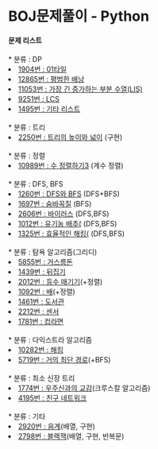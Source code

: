 # BOJ문제풀이 - Python

<h4>문제 리스트</h4>
* 분류 : DP
<li><a href="https://www.acmicpc.net/problem/1904">1904번 : 01타일</a></li>

<li><a href="https://www.acmicpc.net/problem/12865">12865번 : 평범한 배낭</a></li>

<li><a href="https://www.acmicpc.net/problem/11053">11053번 : 가장 긴 증가하는 부분 수열(LIS) </a></li>

<li><a href="https://www.acmicpc.net/problem/9251">9251번 : LCS </a></li>
<li><a href="https://www.acmicpc.net/problem/1495">1495번 : 기타 리스트 </a></li>

<br> 
* 분류 : 트리
<li><a href="https://www.acmicpc.net/problem/2250">2250번 : 트리의 높이와 넓이</a> (구현)</li>

<br>
* 분류 : 정렬
<li><a href="https://www.acmicpc.net/problem/10989">10989번 : 수 정렬하기3</a> (계수 정렬)</li>

<br> 
* 분류 : DFS, BFS
<li><a href="https://www.acmicpc.net/problem/1260">1260번 : DFS와 BFS</a> (DFS+BFS)</li>
<li><a href="https://www.acmicpc.net/problem/1697">1697번 : 숨바꼭질</a> (BFS)</li>
<li><a href="https://www.acmicpc.net/problem/2606">2606번 : 바이러스</a> (DFS,BFS)</li>
<li><a href="https://www.acmicpc.net/problem/1012">1012번 : 유기농 배추(</a> (DFS,BFS)</li>
<li><a href="https://www.acmicpc.net/problem/1325">1325번 : 효율적인 해킹(</a> (DFS,BFS)</li>

<br> 
* 분류 : 탐욕 알고리즘(그리디)
<li><a href="https://www.acmicpc.net/problem/5855">5855번 : 거스름돈</a></li>
<li><a href="https://www.acmicpc.net/problem/1439">1439번 : 뒤집기</a></li>
<li><a href="https://www.acmicpc.net/problem/2012">2012번 : 등수 매기기</a>(+정렬)</li>
<li><a href="https://www.acmicpc.net/problem/2012">1092번 : 배</a>(+정렬)</li>
<li><a href="https://www.acmicpc.net/problem/1461">1461번 : 도서관</a></li>
<li><a href="https://www.acmicpc.net/problem/2212">2212번 : 센서</a></li>
<li><a href="https://www.acmicpc.net/problem/1781">1781번 : 컵라면</a></li>

<br>
* 분류 : 다익스트라 알고리즘
<li><a href="https://www.acmicpc.net/problem/10282">10282번 : 해킹</a></li>
<li><a href="https://www.acmicpc.net/problem/5719">5719번 : 거의 최단 경로</a>(+BFS)</li>

<br>
* 분류 : 최소 신장 트리
<li><a href="https://www.acmicpc.net/problem/1774">1774번 : 우주신과의 교감</a>(크루스칼 알고리즘)</li>
<li><a href="https://www.acmicpc.net/problem/4195">4195번 : 친구 네트워크</a></li>

<br>
* 분류 : 기타
<li><a href="https://www.acmicpc.net/problem/2920">2920번 : 음계</a>(배열, 구현)</li>
<li><a href="https://www.acmicpc.net/problem/2798">2798번 : 블랙잭</a>(배열, 구현, 반복문)</li>
